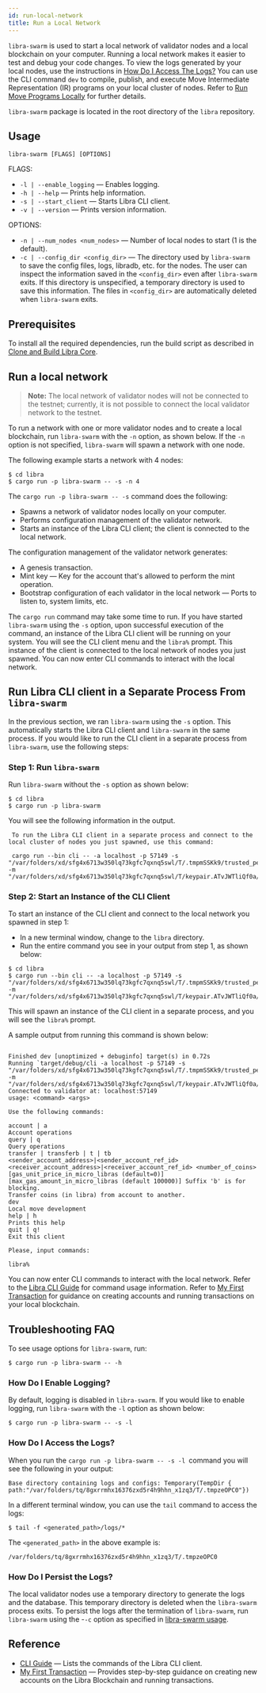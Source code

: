 ```yaml
---
id: run-local-network
title: Run a Local Network
---
```


`libra-swarm` is used to start a local network of validator nodes and a local blockchain on your computer. Running a local network makes it easier to test and debug your code changes. To view the logs generated by your local nodes, use the instructions in [How Do I Access The Logs?](#how-do-i-access-the-logs) You can use the CLI command `dev` to compile, publish, and execute Move Intermediate Representation (IR) programs on your local cluster of nodes. Refer to [Run Move Programs Locally](run-move-locally.md) for further details.

`libra-swarm` package is located in the root directory of the `libra` repository.

## Usage

`libra-swarm [FLAGS] [OPTIONS]`

FLAGS:
* `-l | --enable_logging` &mdash; Enables logging.
* `-h | --help` &mdash; Prints help information.
* `-s | --start_client` &mdash; Starts Libra CLI client.
* `-v | --version` &mdash; Prints version information.

OPTIONS:
* `-n | --num_nodes <num_nodes>` &mdash; Number of local nodes to start (1 is the default).
* `-c | --config_dir <config_dir>` &mdash; The directory used by `libra-swarm` to save the config files, logs, libradb, etc. for the nodes. The user can inspect the information saved in the `<config_dir>` even after `libra-swarm` exits. If this directory is unspecified, a temporary directory is used to save this information. The files in `<config_dir>` are automatically deleted when `libra-swarm` exits.

## Prerequisites

To install all the required dependencies, run the build script as described in [Clone and Build Libra Core](my-first-transaction.md#clone-and-build-libra-core).

## Run a local network

<blockquote class="block_note">

**Note:** The local network of validator nodes will not be connected to the testnet; currently, it is not possible to connect the local validator network to the testnet.

</blockquote>

To run a network with one or more validator nodes and to create a local blockchain, run `libra-swarm` with the `-n` option, as shown below. If the `-n` option is not specified, `libra-swarm` will spawn a network with one node.

The following example starts a network with 4 nodes:

```
$ cd libra
$ cargo run -p libra-swarm -- -s -n 4
```

The `cargo run -p libra-swarm -- -s` command does the following:

* Spawns a network of validator nodes locally on your computer.
* Performs configuration management of the validator network.
* Starts an instance of the Libra CLI client; the client is connected to the local network.

The configuration management of the validator network generates:

* A genesis transaction.
* Mint key &mdash; Key for the account that's allowed to perform the mint operation.
* Bootstrap configuration of each validator in the local network &mdash; Ports to listen to, system limits, etc.

The `cargo run` command may take some time to run. If you have started `libra-swarm` using the `-s` option, upon successful execution of the command, an instance of the Libra CLI client will be running on your system. You will see the CLI client menu and the `libra%` prompt. This instance of the client is connected to the local network of nodes you just spawned. You can now enter CLI commands to interact with the local network.

## Run Libra CLI client in a Separate Process From `libra-swarm`

In the previous section, we ran `libra-swarm` using the `-s` option. This automatically starts the Libra CLI client and `libra-swarm` in the same process. If you would like to run the CLI client in a separate process from `libra-swarm`, use the following steps:

### Step 1: Run `libra-swarm`

Run `libra-swarm` without the `-s` option as shown below:

```
$ cd libra
$ cargo run -p libra-swarm
```
You will see the following information in the output.

```
 To run the Libra CLI client in a separate process and connect to the local cluster of nodes you just spawned, use this command:

 cargo run --bin cli -- -a localhost -p 57149 -s "/var/folders/xd/sfg4x6713w350lq73kgfc7qxnq5swl/T/.tmpmSSKk9/trusted_peers.config.toml" -m "/var/folders/xd/sfg4x6713w350lq73kgfc7qxnq5swl/T/keypair.ATvJWTliQf0a/temp_faucet_keys"

```

### Step 2: Start an Instance of the CLI Client

To  start an instance of the CLI client and connect to the local network you spawned in step 1:

* In a new terminal window, change to the `libra` directory.
* Run the entire command you see in your output from step 1, as shown below:

```
$ cd libra
$ cargo run --bin cli -- -a localhost -p 57149 -s "/var/folders/xd/sfg4x6713w350lq73kgfc7qxnq5swl/T/.tmpmSSKk9/trusted_peers.config.toml" -m "/var/folders/xd/sfg4x6713w350lq73kgfc7qxnq5swl/T/keypair.ATvJWTliQf0a/temp_faucet_keys"
```
This will spawn an instance of the CLI client in a separate process, and you will see the `libra%` prompt.

A sample output from running this command is shown below:

```

Finished dev [unoptimized + debuginfo] target(s) in 0.72s
Running `target/debug/cli -a localhost -p 57149 -s "/var/folders/xd/sfg4x6713w350lq73kgfc7qxnq5swl/T/.tmpmSSKk9/trusted_peers.config.toml" -m "/var/folders/xd/sfg4x6713w350lq73kgfc7qxnq5swl/T/keypair.ATvJWTliQf0a/temp_faucet_keys"
Connected to validator at: localhost:57149
usage: <command> <args>

Use the following commands:

account | a
Account operations
query | q
Query operations
transfer | transferb | t | tb
<sender_account_address>|<sender_account_ref_id> <receiver_account_address>|<receiver_account_ref_id> <number_of_coins> [gas_unit_price_in_micro_libras (default=0)] [max_gas_amount_in_micro_libras (default 100000)] Suffix 'b' is for blocking.
Transfer coins (in libra) from account to another.
dev
Local move development
help | h
Prints this help
quit | q!
Exit this client

Please, input commands:

libra%

```

You can now enter CLI commands to interact with the local network. Refer to the [Libra CLI Guide](reference/libra-cli.md) for command usage information. Refer to [My First Transaction](my-first-transaction.md) for guidance on creating accounts and running transactions on your local blockchain.

## Troubleshooting FAQ

To see usage options for `libra-swarm`, run:

```
$ cargo run -p libra-swarm -- -h
```

### How Do I Enable Logging?

By default, logging is disabled in `libra-swarm`. If you would like to enable logging, run `libra-swarm` with the `-l` option as shown below:

```
$ cargo run -p libra-swarm -- -s -l
```

### How Do I Access the Logs?

When you run the `cargo run -p libra-swarm -- -s -l `command you will see the following in your output:

```
Base directory containing logs and configs: Temporary(TempDir { path:"/var/folders/tq/8gxrrmhx16376zxd5r4h9hhn_x1zq3/T/.tmpzeOPC0"})

```

In a different terminal window, you can use the `tail` command to access the logs:

```
$ tail -f <generated_path>/logs/*
```

The `<generated_path>` in the above example is:

```
/var/folders/tq/8gxrrmhx16376zxd5r4h9hhn_x1zq3/T/.tmpzeOPC0
```

### How Do I Persist the Logs?

The local validator nodes use a temporary directory to generate the logs and the database. This temporary directory is deleted when the `libra-swarm` process exits. To persist the logs after the termination of `libra-swarm`, run `libra-swarm` using the -`-c` option as specified in [libra-swarm usage](#usage).

## Reference

* [CLI Guide](reference/libra-cli.md) &mdash; Lists the commands of the Libra CLI client.
* [My First Transaction](my-first-transaction.md) &mdash; Provides step-by-step guidance on creating new accounts on the Libra Blockchain and running transactions.

